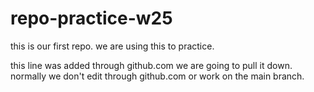 # repo-practice-w25
this is our first repo. we are using this to practice.

this line was added through github.com we are going to pull it down. normally we don't edit through github.com or work on the main branch.
